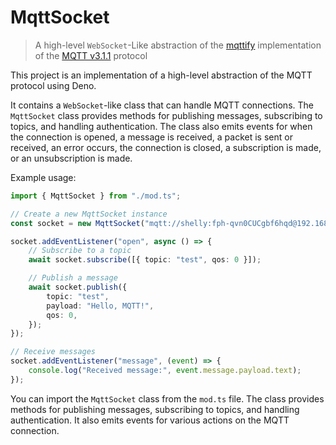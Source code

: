 # MqttSocket

> A high-level `WebSocket`-Like abstraction of the [mqttify](https://deno.land/x/mqttify@0.0.5) implementation of the [MQTT v3.1.1](http://docs.oasis-open.org/mqtt/mqtt/v3.1.1/mqtt-v3.1.1.pdf) protocol

This project is an implementation of a high-level abstraction of the MQTT protocol using Deno.

It contains a `WebSocket`-like class that can handle MQTT connections. The `MqttSocket` class provides methods for publishing messages, subscribing to topics, and handling authentication. The class also emits events for when the connection is opened, a message is received, a packet is sent or received, an error occurs, the connection is closed, a subscription is made, or an unsubscription is made.

Example usage:

```typescript
import { MqttSocket } from "./mod.ts";

// Create a new MqttSocket instance
const socket = new MqttSocket("mqtt://shelly:fph-qvn0CUCgbf6hqd@192.168.3.8:1883");

socket.addEventListener("open", async () => {
    // Subscribe to a topic
    await socket.subscribe([{ topic: "test", qos: 0 }]);

    // Publish a message
    await socket.publish({
        topic: "test",
        payload: "Hello, MQTT!",
        qos: 0,
    });
});

// Receive messages
socket.addEventListener("message", (event) => {
    console.log("Received message:", event.message.payload.text);
});
```

You can import the `MqttSocket` class from the `mod.ts` file. The class provides methods for publishing messages, subscribing to topics, and handling authentication. It also emits events for various actions on the MQTT connection.
